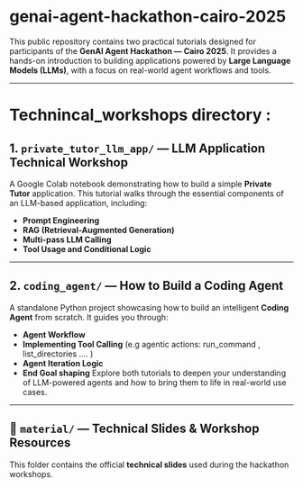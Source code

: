 # genai-agent-hackathon-cairo-2025

This public repository contains two practical tutorials designed for participants of the **GenAI Agent Hackathon — Cairo 2025**. It provides a hands-on introduction to building applications powered by **Large Language Models (LLMs)**, with a focus on real-world agent workflows and tools.

---
# Technincal_workshops directory : 
## 1. `private_tutor_llm_app/` — LLM Application Technical Workshop

A Google Colab notebook demonstrating how to build a simple **Private Tutor** application. This tutorial walks through the essential components of an LLM-based application, including:

- **Prompt Engineering**
- **RAG (Retrieval-Augmented Generation)**
- **Multi-pass LLM Calling**
- **Tool Usage and Conditional Logic**

---

## 2. `coding_agent/` — How to Build a Coding Agent

A standalone Python project showcasing how to build an intelligent **Coding Agent** from scratch. It guides you through:
- **Agent Workflow**
- **Implementing Tool Calling** (e.g agentic actions:  run_command , list_directories .... )
- **Agent Iteration Logic**
- **End Goal shaping** 
Explore both tutorials to deepen your understanding of LLM-powered agents and how to bring them to life in real-world use cases.

---

## 📁 `material/` — Technical Slides & Workshop Resources

This folder contains the official **technical slides** used during the hackathon workshops. 

